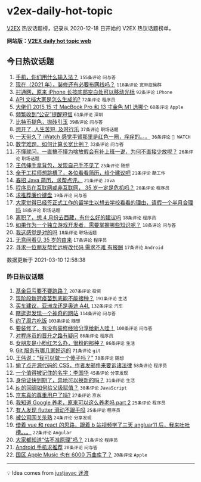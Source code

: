 # v2ex-daily-hot-topic

[V2EX](https://www.v2ex.com/) 热议话题榜，记录从 2020-12-18 日开始的 V2EX 热议话题榜单。

**网站版：[V2EX daily hot topic web](https://boojack.github.io/v2ex-daily-hot-topic-web/)**

## 今日热议话题

<!-- TODAY BEGIN -->

1. [手机，你们用什么输入法？](https://www.v2ex.com/t/760180) `155条评论` `问与答`
1. [现在（2021 年），装修还有必要布网线吗？](https://www.v2ex.com/t/760228) `118条评论` `宽带症候群`
1. [村通网，原来 iPhone 长按底部空白处可以移动光标](https://www.v2ex.com/t/760275) `92条评论` `iPhone`
1. [API 文档大家是怎么生成的?](https://www.v2ex.com/t/760196) `72条评论` `程序员`
1. [大佬们 2015 15 寸 MacBook Pro 和 13 寸金色 M1 选哪个](https://www.v2ex.com/t/760220) `68条评论` `Apple`
1. [频繁收到“公安”提醒短信](https://www.v2ex.com/t/760278) `61条评论` `深圳`
1. [比特币褪色，抛砖引玉](https://www.v2ex.com/t/760438) `39条评论` `问与答`
1. [想开了, 人生苦短, 及时行乐](https://www.v2ex.com/t/760366) `37条评论` `职场话题`
1. [一天带久了 iWatch 感觉手臂那里是红色一圈，痒痒的。。。](https://www.v2ex.com/t/760286) `36条评论` ` WATCH`
1. [数学难题，如何计算长宽比例？](https://www.v2ex.com/t/760354) `32条评论` `问与答`
1. [不懂就问，一直搞不懂为啥放假会有补上班一说，为何不直接少放呢？](https://www.v2ex.com/t/760315) `26条评论` `职场话题`
1. [王伟伸手拿背包，发现自己手不见了](https://www.v2ex.com/t/760173) `25条评论` `随想`
1. [全干工程师想跳槽了，各位看看简历，给个建议吧](https://www.v2ex.com/t/760331) `21条评论` `酷工作`
1. [春招 Java 简历，求帮点评。](https://www.v2ex.com/t/760285) `21条评论` `Java`
1. [程序员在互联网或非互联网， 35 岁一定是危机吗？](https://www.v2ex.com/t/760257) `20条评论` `程序员`
1. [求推荐廉价键盘](https://www.v2ex.com/t/760189) `19条评论` `问与答`
1. [大家觉得已经签正式工作的留学生以想去学校看看的理由，请假一个半月合理吗](https://www.v2ex.com/t/760376) `18条评论` `职场话题`
1. [离职了，想 4 月份去西藏，有什么好的建议吗](https://www.v2ex.com/t/760361) `18条评论` `程序员`
1. [如果作为一个独立游戏开发者，需要掌握哪些知识呢？](https://www.v2ex.com/t/760187) `18条评论` `问与答`
1. [我这感觉是对的吗](https://www.v2ex.com/t/760176) `18条评论` `职场话题`
1. [无意间看见 35 岁的由来](https://www.v2ex.com/t/760339) `17条评论` `程序员`
1. [寻求一位朋友帮忙远程改代码 需求不难 有报酬](https://www.v2ex.com/t/760337) `17条评论` `Android`

数据更新于 2021-03-10 12:58:38

<!-- TODAY END -->

### 昨日热议话题

<!-- YESTERDAY BEGIN -->

1. [基金巨亏要不要跑路？](https://www.v2ex.com/t/759849) `207条评论` `投资`
1. [现阶段新冠疫苗到底能不能接种？](https://www.v2ex.com/t/759870) `191条评论` `生活`
1. [买车建议，亚洲龙还是奥迪 A4L](https://www.v2ex.com/t/759837) `132条评论` `汽车`
1. [瞎逛逛发现一个神奇的网站](https://www.v2ex.com/t/759809) `114条评论` `问与答`
1. [约了周六吃饭](https://www.v2ex.com/t/759806) `103条评论` `随想`
1. [要装修了，有没有装修经验分享给新人哇！](https://www.v2ex.com/t/759859) `100条评论` `问与答`
1. [对程序员的晋升之路有疑问](https://www.v2ex.com/t/759815) `86条评论` `程序员`
1. [女朋友是小粉红怎么办，很粉的那种？](https://www.v2ex.com/t/760086) `86条评论` `生活`
1. [Git 服务有哪几家好选的](https://www.v2ex.com/t/759966) `71条评论` `git`
1. [王伟说：“我可以做一个傻子吗？”](https://www.v2ex.com/t/759805) `70条评论` `随想`
1. [偷了点开源代码的 CSS，作者发邮件来要诉诸法律](https://www.v2ex.com/t/759932) `58条评论` `程序员`
1. [一个值得被记住的名字：李国华](https://www.v2ex.com/t/760143) `45条评论` `分享发现`
1. [身份证快到期了，异地可以换新的吗？](https://www.v2ex.com/t/759929) `31条评论` `生活`
1. [js 的回调如何给父级赋值？](https://www.v2ex.com/t/760049) `30条评论` `JavaScript`
1. [京东真的尊重用户了吗?](https://www.v2ex.com/t/760055) `27条评论` `京东`
1. [我知道 Google 养老，原来可以这么养老吗 part 2](https://www.v2ex.com/t/760116) `25条评论` `程序员`
1. [有人发现 flutter 滑动不跟手吗](https://www.v2ex.com/t/759885) `25条评论` `程序员`
1. [被公司网关杀熟](https://www.v2ex.com/t/759819) `24条评论` `分享发现`
1. [借着 vue 和 react 的思路，跟着 b 站视频学了三天 angluar11 后，我来吐吐槽。。。](https://www.v2ex.com/t/759986) `22条评论` `Angular`
1. [大家都知道“估不准原理”吗？](https://www.v2ex.com/t/760089) `21条评论` `程序员`
1. [Android 手机求推荐](https://www.v2ex.com/t/760017) `20条评论` `问与答`
1. [国区 Apple Music 也有 6000 万曲库了？](https://www.v2ex.com/t/759846) `20条评论` `Apple`

<!-- YESTERDAY END -->

---

💡 Idea comes from [justjavac 迷渡](https://github.com/justjavac/)

